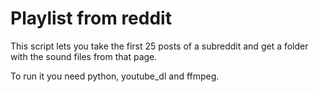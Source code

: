 # Playlist from reddit
This script lets you take the first 25 posts of a subreddit and get a folder with the sound files from that page.

To run it you need python, youtube_dl and ffmpeg.
